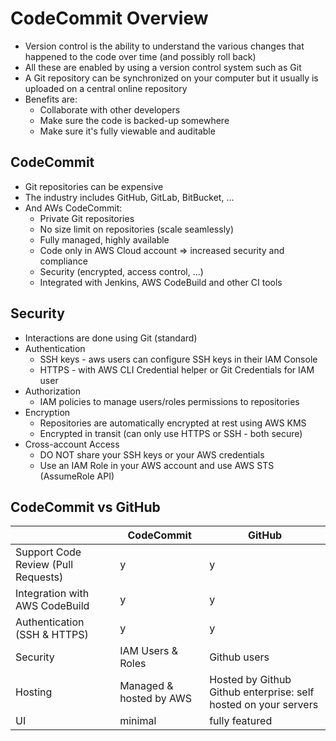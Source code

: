 # CodeCommit Overview

- Version control is the ability to understand the various changes that happened to the code over time (and possibly roll back)
- All these are enabled by using a version control system such as Git
- A Git repository can be synchronized on your computer but it usually is uploaded on a central online repository
- Benefits are:
    - Collaborate with other developers
    - Make sure the code is backed-up somewhere
    - Make sure it's fully viewable and auditable

## CodeCommit

- Git repositories can be expensive
- The industry includes GitHub, GitLab, BitBucket, ...
- And AWs CodeCommit:
    - Private Git repositories
    - No size limit on repositories (scale seamlessly)
    - Fully managed, highly available
    - Code only in AWS Cloud account => increased security and compliance
    - Security (encrypted, access control, ...)
    - Integrated with Jenkins, AWS CodeBuild and other CI tools

## Security

- Interactions are done using Git (standard)
- Authentication
    - SSH keys - aws users can configure SSH keys in their IAM Console
    - HTTPS - with AWS CLI Credential helper or Git Credentials for IAM user
- Authorization
    - IAM policies to manage users/roles permissions to repositories
- Encryption
    - Repositories are automatically encrypted at rest using AWS KMS
    - Encrypted in transit (can only use HTTPS or SSH - both secure)
- Cross-account Access
    - DO NOT share your SSH keys or your AWS credentials
    - Use an IAM Role in your AWS account and use AWS STS (AssumeRole API)

## CodeCommit vs GitHub

|                                     | CodeCommit              | GitHub                                                          |
|-------------------------------------|-------------------------|-----------------------------------------------------------------|
| Support Code Review (Pull Requests) | y                       | y                                                               |
| Integration with AWS CodeBuild      | y                       | y                                                               |
| Authentication (SSH & HTTPS)        | y                       | y                                                               |
| Security                            | IAM Users & Roles       | Github users                                                    |
| Hosting                             | Managed & hosted by AWS | Hosted by Github Github enterprise: self hosted on your servers |
| UI                                  | minimal                 | fully featured                                                  |